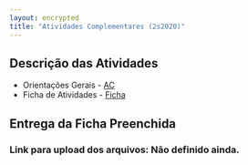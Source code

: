 ```yaml
---
layout: encrypted
title: "Atividades Complementares (2s2020)"
---
```


## Descrição das Atividades

- Orientações Gerais - <a href="/ac/AC.doc" target="_blank">AC</a>
- Ficha de Atividades - <a href="/ac/Ficha.xls" target="_blank">Ficha</a>

## Entrega da Ficha Preenchida

### Link para upload dos arquivos: Não definido ainda.

